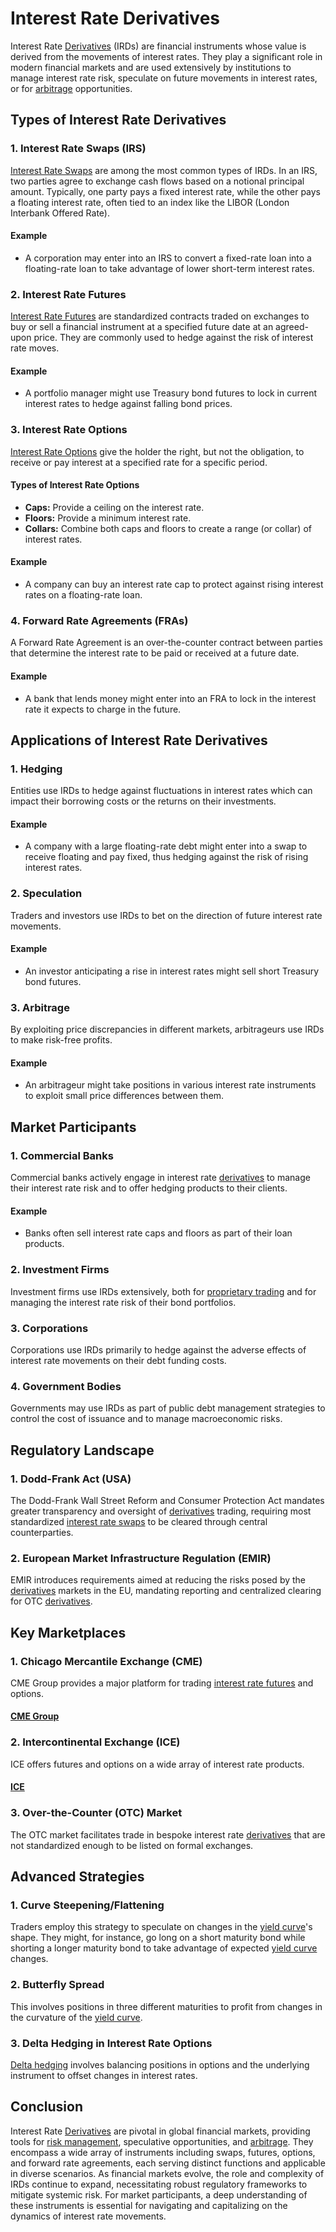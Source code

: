 # Interest Rate Derivatives

Interest Rate [Derivatives](../d/derivatives.md) (IRDs) are financial instruments whose value is derived from the movements of interest rates. They play a significant role in modern financial markets and are used extensively by institutions to manage interest rate risk, speculate on future movements in interest rates, or for [arbitrage](../a/arbitrage.md) opportunities. 

## Types of Interest Rate Derivatives

### 1. **Interest Rate Swaps (IRS)**
   
[Interest Rate Swaps](../i/interest_rate_swaps.md) are among the most common types of IRDs. In an IRS, two parties agree to exchange cash flows based on a notional principal amount. Typically, one party pays a fixed interest rate, while the other pays a floating interest rate, often tied to an index like the LIBOR (London Interbank Offered Rate).

#### **Example**
- A corporation may enter into an IRS to convert a fixed-rate loan into a floating-rate loan to take advantage of lower short-term interest rates.

### 2. **Interest Rate Futures**
   
[Interest Rate Futures](../i/interest_rate_futures.md) are standardized contracts traded on exchanges to buy or sell a financial instrument at a specified future date at an agreed-upon price. They are commonly used to hedge against the risk of interest rate moves.

#### **Example**
- A portfolio manager might use Treasury bond futures to lock in current interest rates to hedge against falling bond prices.

### 3. **Interest Rate Options**
   
[Interest Rate Options](../i/interest_rate_options.md) give the holder the right, but not the obligation, to receive or pay interest at a specified rate for a specific period.

#### **Types of Interest Rate Options**
- **Caps:** Provide a ceiling on the interest rate.
- **Floors:** Provide a minimum interest rate.
- **Collars:** Combine both caps and floors to create a range (or collar) of interest rates.

#### **Example**
- A company can buy an interest rate cap to protect against rising interest rates on a floating-rate loan.

### 4. **Forward Rate Agreements (FRAs)**
   
A Forward Rate Agreement is an over-the-counter contract between parties that determine the interest rate to be paid or received at a future date.

#### **Example**
- A bank that lends money might enter into an FRA to lock in the interest rate it expects to charge in the future.

## Applications of Interest Rate Derivatives

### 1. **Hedging**
   
Entities use IRDs to hedge against fluctuations in interest rates which can impact their borrowing costs or the returns on their investments.

#### **Example**
- A company with a large floating-rate debt might enter into a swap to receive floating and pay fixed, thus hedging against the risk of rising interest rates.

### 2. **Speculation**
   
Traders and investors use IRDs to bet on the direction of future interest rate movements.

#### **Example**
- An investor anticipating a rise in interest rates might sell short Treasury bond futures.

### 3. **Arbitrage**
   
By exploiting price discrepancies in different markets, arbitrageurs use IRDs to make risk-free profits.

#### **Example**
- An arbitrageur might take positions in various interest rate instruments to exploit small price differences between them.

## Market Participants

### 1. **Commercial Banks**
   
Commercial banks actively engage in interest rate [derivatives](../d/derivatives.md) to manage their interest rate risk and to offer hedging products to their clients.

#### **Example**
- Banks often sell interest rate caps and floors as part of their loan products.

### 2. **Investment Firms**
   
Investment firms use IRDs extensively, both for [proprietary trading](../p/proprietary_trading.md) and for managing the interest rate risk of their bond portfolios.

### 3. **Corporations**
   
Corporations use IRDs primarily to hedge against the adverse effects of interest rate movements on their debt funding costs.
   
### 4. **Government Bodies**
   
Governments may use IRDs as part of public debt management strategies to control the cost of issuance and to manage macroeconomic risks.

## Regulatory Landscape

### 1. **Dodd-Frank Act (USA)**
   
The Dodd-Frank Wall Street Reform and Consumer Protection Act mandates greater transparency and oversight of [derivatives](../d/derivatives.md) trading, requiring most standardized [interest rate swaps](../i/interest_rate_swaps.md) to be cleared through central counterparties.

### 2. **European Market Infrastructure Regulation (EMIR)**
   
EMIR introduces requirements aimed at reducing the risks posed by the [derivatives](../d/derivatives.md) markets in the EU, mandating reporting and centralized clearing for OTC [derivatives](../d/derivatives.md).

## Key Marketplaces

### 1. **Chicago Mercantile Exchange (CME)**
   
CME Group provides a major platform for trading [interest rate futures](../i/interest_rate_futures.md) and options.

#### [CME Group](https://www.cmegroup.com/)

### 2. **Intercontinental Exchange (ICE)**
   
ICE offers futures and options on a wide array of interest rate products.

#### [ICE](https://www.theice.com/)

### 3. **Over-the-Counter (OTC) Market**
   
The OTC market facilitates trade in bespoke interest rate [derivatives](../d/derivatives.md) that are not standardized enough to be listed on formal exchanges.

## Advanced Strategies

### 1. **Curve Steepening/Flattening**
   
Traders employ this strategy to speculate on changes in the [yield curve](../y/yield_curve.md)'s shape. They might, for instance, go long on a short maturity bond while shorting a longer maturity bond to take advantage of expected [yield curve](../y/yield_curve.md) changes.

### 2. **Butterfly Spread**
   
This involves positions in three different maturities to profit from changes in the curvature of the [yield curve](../y/yield_curve.md).

### 3. **Delta Hedging in Interest Rate Options**
   
[Delta hedging](../d/delta_hedging.md) involves balancing positions in options and the underlying instrument to offset changes in interest rates.

## Conclusion

Interest Rate [Derivatives](../d/derivatives.md) are pivotal in global financial markets, providing tools for [risk management](../r/risk_management.md), speculative opportunities, and [arbitrage](../a/arbitrage.md). They encompass a wide array of instruments including swaps, futures, options, and forward rate agreements, each serving distinct functions and applicable in diverse scenarios. As financial markets evolve, the role and complexity of IRDs continue to expand, necessitating robust regulatory frameworks to mitigate systemic risk. For market participants, a deep understanding of these instruments is essential for navigating and capitalizing on the dynamics of interest rate movements.